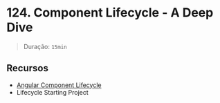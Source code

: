 # 124. Component Lifecycle - A Deep Dive

> Duração: `15min`

## Recursos
- [Angular Component Lifecycle](https://angular.dev/guide/components/lifecycle)
- Lifecycle Starting Project

